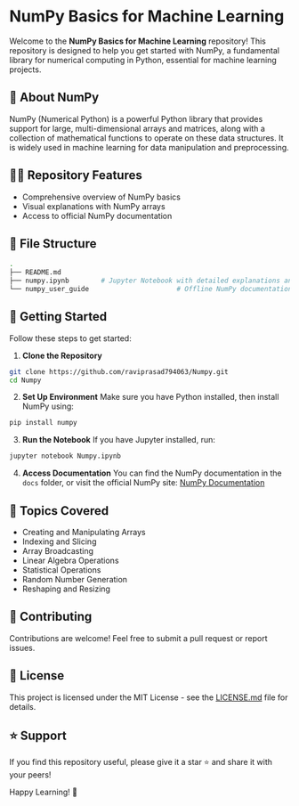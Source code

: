 # NumPy Basics for Machine Learning

Welcome to the **NumPy Basics for Machine Learning** repository! This repository is designed to help you get started with NumPy, a fundamental library for numerical computing in Python, essential for machine learning projects.

## 📌 **About NumPy**
NumPy (Numerical Python) is a powerful Python library that provides support for large, multi-dimensional arrays and matrices, along with a collection of mathematical functions to operate on these data structures. It is widely used in machine learning for data manipulation and preprocessing.

## 🧑‍💻 **Repository Features**
- Comprehensive overview of NumPy basics
- Visual explanations with NumPy arrays
- Access to official NumPy documentation

## 📂 **File Structure**
```bash
.
├── README.md
├── numpy.ipynb        # Jupyter Notebook with detailed explanations and code examples
└── numpy_user_guide                      # Offline NumPy documentation (HTML/PDF)
```

## 🚀 **Getting Started**
Follow these steps to get started:

1. **Clone the Repository**
```bash
git clone https://github.com/raviprasad794063/Numpy.git
cd Numpy
```

2. **Set Up Environment**
Make sure you have Python installed, then install NumPy using:
```bash
pip install numpy
```

3. **Run the Notebook**
If you have Jupyter installed, run:
```bash
jupyter notebook Numpy.ipynb
```

4. **Access Documentation**
You can find the NumPy documentation in the `docs` folder, or visit the official NumPy site: [NumPy Documentation](https://numpy.org/doc/stable/)

## 📘 **Topics Covered**
- Creating and Manipulating Arrays
- Indexing and Slicing
- Array Broadcasting
- Linear Algebra Operations
- Statistical Operations
- Random Number Generation
- Reshaping and Resizing

## 🤝 **Contributing**
Contributions are welcome! Feel free to submit a pull request or report issues.

## 📜 **License**
This project is licensed under the MIT License - see the [LICENSE.md](LICENSE.md) file for details.

## ⭐ **Support**
If you find this repository useful, please give it a star ⭐ and share it with your peers!

Happy Learning! 🚀

